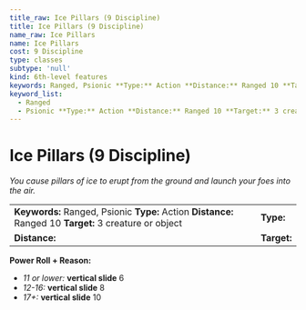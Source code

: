 ```yaml
---
title_raw: Ice Pillars (9 Discipline)
title: Ice Pillars (9 Discipline)
name_raw: Ice Pillars
name: Ice Pillars
cost: 9 Discipline
type: classes
subtype: 'null'
kind: 6th-level features
keywords: Ranged, Psionic **Type:** Action **Distance:** Ranged 10 **Target:** 3 creature or object
keyword_list:
  - Ranged
  - Psionic **Type:** Action **Distance:** Ranged 10 **Target:** 3 creature or object
---
```


# Ice Pillars (9 Discipline)

*You cause pillars of ice to erupt from the ground and launch your foes into the air.*

|                                                                                                         |             |
| :------------------------------------------------------------------------------------------------------ | :---------- |
| **Keywords:** Ranged, Psionic **Type:** Action **Distance:** Ranged 10 **Target:** 3 creature or object | **Type:**   |
| **Distance:**                                                                                           | **Target:** |

**Power Roll + Reason:**

- *11 or lower:* **vertical slide** 6
- *12-16:* **vertical slide** 8
- *17+:* **vertical slide** 10

